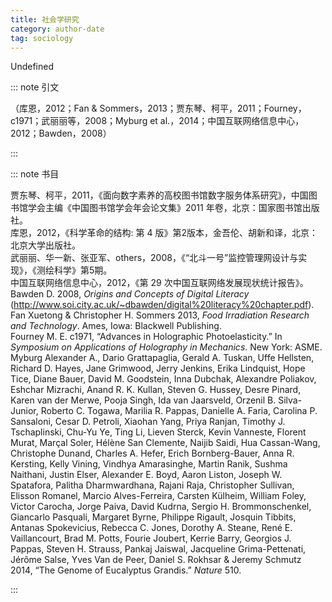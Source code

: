 ```yaml
---
title: 社会学研究
category: author-date
tag: sociology
---
```


<!-- 此文件由脚本自动生成，请勿手动修改！ -->

Undefined


::: note 引文

（库恩，2012；Fan &#38; Sommers，2013；贾东琴、柯平，2011；Fourney，c1971；武丽丽等，2008；Myburg et al.，2014；中国互联网络信息中心，2012；Bawden，2008）

:::



::: note 书目

  <div class="csl-bib-body">
  <div class="csl-entry second-field-align-undefined " >贾东琴、柯平，2011，《面向数字素养的高校图书馆数字服务体系研究》，中国图书馆学会主编《中国图书馆学会年会论文集》2011 年卷，北京：国家图书馆出版社。</div>  <div class="csl-entry second-field-align-undefined " >库恩，2012，《科学革命的结构: 第 4 版》第2版本，金吾伦、胡新和译，北京：北京大学出版社。</div>  <div class="csl-entry second-field-align-undefined " >武丽丽、华一新、张亚军、others，2008，《“北斗一号”监控管理网设计与实现》，《测绘科学》第5期。</div>  <div class="csl-entry second-field-align-undefined " >中国互联网络信息中心，2012，《第 29 次中国互联网络发展现状统计报告》。</div>  <div class="csl-entry second-field-align-undefined " >Bawden D. 2008, <i>Origins and Concepts of Digital Literacy</i> (<a href="http://www.soi.city.ac.uk/~dbawden/digital%20literacy%20chapter.pdf">http://www.soi.city.ac.uk/~dbawden/digital%20literacy%20chapter.pdf</a>).</div>  <div class="csl-entry second-field-align-undefined " >Fan Xuetong &#38; Christopher H. Sommers 2013, <i>Food Irradiation Research and Technology</i>. Ames, Iowa: Blackwell Publishing.</div>  <div class="csl-entry second-field-align-undefined " >Fourney M. E. c1971, “Advances in Holographic Photoelasticity.” In <i>Symposium on Applications of Holography in Mechanics</i>. New York: ASME.</div>  <div class="csl-entry second-field-align-undefined " >Myburg Alexander A., Dario Grattapaglia, Gerald A. Tuskan, Uffe Hellsten, Richard D. Hayes, Jane Grimwood, Jerry Jenkins, Erika Lindquist, Hope Tice, Diane Bauer, David M. Goodstein, Inna Dubchak, Alexandre Poliakov, Eshchar Mizrachi, Anand R. K. Kullan, Steven G. Hussey, Desre Pinard, Karen van der Merwe, Pooja Singh, Ida van Jaarsveld, Orzenil B. Silva-Junior, Roberto C. Togawa, Marilia R. Pappas, Danielle A. Faria, Carolina P. Sansaloni, Cesar D. Petroli, Xiaohan Yang, Priya Ranjan, Timothy J. Tschaplinski, Chu-Yu Ye, Ting Li, Lieven Sterck, Kevin Vanneste, Florent Murat, Marçal Soler, Hélène San Clemente, Naijib Saidi, Hua Cassan-Wang, Christophe Dunand, Charles A. Hefer, Erich Bornberg-Bauer, Anna R. Kersting, Kelly Vining, Vindhya Amarasinghe, Martin Ranik, Sushma Naithani, Justin Elser, Alexander E. Boyd, Aaron Liston, Joseph W. Spatafora, Palitha Dharmwardhana, Rajani Raja, Christopher Sullivan, Elisson Romanel, Marcio Alves-Ferreira, Carsten Külheim, William Foley, Victor Carocha, Jorge Paiva, David Kudrna, Sergio H. Brommonschenkel, Giancarlo Pasquali, Margaret Byrne, Philippe Rigault, Josquin Tibbits, Antanas Spokevicius, Rebecca C. Jones, Dorothy A. Steane, René E. Vaillancourt, Brad M. Potts, Fourie Joubert, Kerrie Barry, Georgios J. Pappas, Steven H. Strauss, Pankaj Jaiswal, Jacqueline Grima-Pettenati, Jérôme Salse, Yves Van de Peer, Daniel S. Rokhsar &#38; Jeremy Schmutz 2014, “The Genome of Eucalyptus Grandis.” <i>Nature</i> 510.</div>  </div>


:::

<!-- more -->